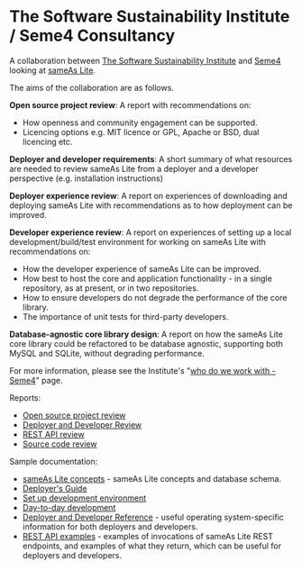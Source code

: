 The Software Sustainability Institute / Seme4 Consultancy
=========================================================

A collaboration between [The Software Sustainability Institute](http://www.software.ac.uk) and [Seme4](http://www.seme4.com) looking at [sameAs Lite](https://github.com/seme4/sameas-lite).

The aims of the collaboration are as follows.

**Open source project review**: A report with recommendations on:

* How openness and community engagement can be supported.
* Licencing options e.g. MIT licence or GPL, Apache or BSD, dual licencing etc.

**Deployer and developer requirements**: A short summary of what resources are needed to review sameAs Lite from a deployer and a developer perspective (e.g. installation instructions)

**Deployer experience review**: A report on experiences of downloading and deploying sameAs Lite with recommendations as to how deployment can be improved.

**Developer experience review**: A report on experiences of setting up a local development/build/test environment for working on sameAs Lite with recommendations on:

* How the developer experience of sameAs Lite can be improved.
* How best to host the core and application functionality - in a single repository, as at present, or in two repositories.
* How to ensure developers do not degrade the performance of the core library.
* The importance of unit tests for third-party developers.

**Database-agnostic core library design**: A report on how the sameAs Lite core library could be refactored to be database agnostic, supporting both MySQL and SQLite, without degrading performance.

For more information, please see the Institute's "[who do we work with - Seme4](http://www.software.ac.uk/who-do-we-work/seme4)" page.

Reports:

* [Open source project review](./open-source/OpenSourceProjectReview.md)
* [Deployer and Developer Review](./DeployerDeveloperReview.md)
* [REST API review](./RESTAPIReview.md)
* [Source code review](./SourceCodeReview.md)

Sample documentation:

* [sameAs Lite concepts](./Concepts.md) - sameAs Lite concepts and database schema.
* [Deployer's Guide](./DeployersGuide.md)
* [Set up development environment](SetupDevelopment.md)
* [Day-to-day development](./DayToDayDevelopment.md)
* [Deployer and Developer Reference](./Reference.md) - useful operating system-specific information for both deployers and developers.
* [REST API examples](./RESTAPIExamples.md) - examples of invocations of sameAs Lite REST endpoints, and examples of what they return, which can be useful for deployers and developers.
